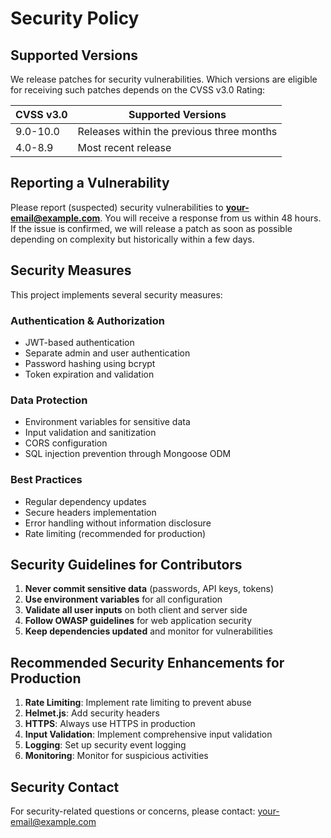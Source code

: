 # Security Policy

## Supported Versions

We release patches for security vulnerabilities. Which versions are eligible for receiving such patches depends on the CVSS v3.0 Rating:

| CVSS v3.0 | Supported Versions                        |
| --------- | ----------------------------------------- |
| 9.0-10.0  | Releases within the previous three months |
| 4.0-8.9   | Most recent release                       |

## Reporting a Vulnerability

Please report (suspected) security vulnerabilities to **your-email@example.com**. You will receive a response from us within 48 hours. If the issue is confirmed, we will release a patch as soon as possible depending on complexity but historically within a few days.

## Security Measures

This project implements several security measures:

### Authentication & Authorization
- JWT-based authentication
- Separate admin and user authentication
- Password hashing using bcrypt
- Token expiration and validation

### Data Protection
- Environment variables for sensitive data
- Input validation and sanitization
- CORS configuration
- SQL injection prevention through Mongoose ODM

### Best Practices
- Regular dependency updates
- Secure headers implementation
- Error handling without information disclosure
- Rate limiting (recommended for production)

## Security Guidelines for Contributors

1. **Never commit sensitive data** (passwords, API keys, tokens)
2. **Use environment variables** for all configuration
3. **Validate all user inputs** on both client and server side
4. **Follow OWASP guidelines** for web application security
5. **Keep dependencies updated** and monitor for vulnerabilities

## Recommended Security Enhancements for Production

1. **Rate Limiting**: Implement rate limiting to prevent abuse
2. **Helmet.js**: Add security headers
3. **HTTPS**: Always use HTTPS in production
4. **Input Validation**: Implement comprehensive input validation
5. **Logging**: Set up security event logging
6. **Monitoring**: Monitor for suspicious activities

## Security Contact

For security-related questions or concerns, please contact: your-email@example.com